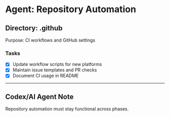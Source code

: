 # Agent: Repository Automation

## Directory: .github
Purpose: CI workflows and GitHub settings

### Tasks
- [x] Update workflow scripts for new platforms
- [x] Maintain issue templates and PR checks
- [x] Document CI usage in README

---

## Codex/AI Agent Note
Repository automation must stay functional across phases.
